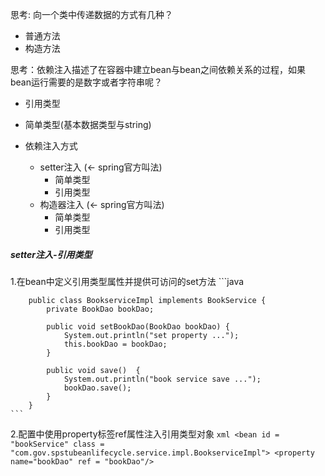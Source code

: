 思考: 向一个类中传递数据的方式有几种？
- 普通方法
- 构造方法

思考：依赖注入描述了在容器中建立bean与bean之间依赖关系的过程，如果bean运行需要的是数字或者字符串呢？
- 引用类型
- 简单类型(基本数据类型与string)

- 依赖注入方式
    - setter注入 (← spring官方叫法)
        - 简单类型
        - 引用类型
    - 构造器注入 (← spring官方叫法)
        - 简单类型
        - 引用类型

##### setter注入-引用类型
1.在bean中定义引用类型属性并提供可访问的set方法
    ```java

        public class BookserviceImpl implements BookService {
            private BookDao bookDao;

            public void setBookDao(BookDao bookDao) {
                System.out.println("set property ...");
                this.bookDao = bookDao;
            }

            public void save()  {
                System.out.println("book service save ...");
                bookDao.save();
            }
        }
    ```
2.配置中使用property标签ref属性注入引用类型对象
    ```xml
        <bean id = "bookService" class = "com.gov.spstubeanlifecycle.service.impl.BookserviceImpl">
        <property name="bookDao" ref = "bookDao"/>
    ```